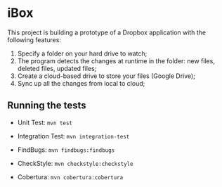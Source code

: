 # iBox
This project is building a prototype of a Dropbox application with the following features:
1. Specify a folder on your hard drive to watch;
2. The program detects the changes at runtime in the folder: new files, deleted files,
updated files;
3. Create a cloud-based drive to store your files (Google Drive);
4. Sync up all the changes from local to cloud;

## Running the tests

- Unit Test: `mvn test`

- Integration Test: `mvn integration-test`

- FindBugs: `mvn findbugs:findbugs`

- CheckStyle: `mvn checkstyle:checkstyle`

- Cobertura: `mvn cobertura:cobertura`
